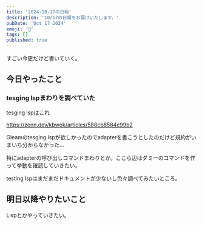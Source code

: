 ```yaml
---
title: '2024-10-17の日報'
description: '10/17の日報をお届けいたします。'
pubDate: 'Oct 17 2024'
emoji: '🦊'
tags: []
published: true
---
```


すごい今更だけど書いていく。

## 今日やったこと

### tesging lspまわりを調べていた

tesging lspはこれ

https://zenn.dev/kbwok/articles/588cb8584c99b2

Gleamのtesging
lspが欲しかったのでadapterを書こうとしたのだけど規約がいまいち分からなかった...

特にadapterの呼び出しコマンドまわりとか。ここら辺はダミーのコマンドを作って挙動を確認していきたい。

testing lspはまだまだドキュメントが少ないし色々調べてみたいところ。

## 明日以降やりたいこと

Lispとかやっていきたい。

